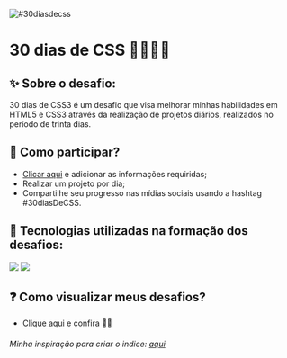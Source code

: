 ![#30diasdecss](https://user-images.githubusercontent.com/75141156/108601483-97ce8d80-737b-11eb-8451-9f9ac94c60fc.png)
# 30 dias de CSS 🚀👩🏼‍💻

## ✨ Sobre o desafio:
30 dias de CSS3 é um desafio que visa melhorar minhas habilidades em HTML5 e CSS3 através da realização de projetos diários, realizados no período de trinta dias. 

## 🤔 Como participar?
<ul>
  <li><a href="https://github.com/MilenaCarecho/30diasDeCSS/issues/1">Clicar aqui</a> e adicionar as informações requiridas;</li>
  <li>Realizar um projeto por dia;</li>
  <li>Compartilhe seu progresso nas mídias sociais usando a hashtag #30diasDeCSS.</li>
</ul>

## 📎 Tecnologias utilizadas na formação dos desafios:
<a href="https://devdocs.io/html/"><img src="https://img.shields.io/badge/HTML5-E34F26?style=for-the-badge&logo=html5&logoColor=white"></a> <a href="https://devdocs.io/css/"><img src="https://img.shields.io/badge/CSS3-1572B6?style=for-the-badge&logo=css3&logoColor=white"></a>

## ❓ Como visualizar meus desafios?
<ul>
  <li><a href="https://nataliakrein.github.io/30diasDeCSS/">Clique aqui</a> e confira 🤩💖</li>
</ul>
<h6>Minha inspiração para criar o indice: <a href="https://github.com/IzabellaRibeiro/30diasDeCSS">aqui</a><h6>
